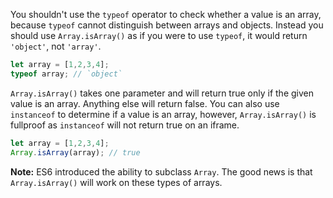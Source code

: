 You shouldn't use the `typeof` operator to check whether a value
is an array, because `typeof` cannot distinguish between arrays and
objects. Instead you should use `Array.isArray()` as if you were to
use `typeof`, it would return `'object'`, not `'array'`.

```javascript
let array = [1,2,3,4];
typeof array; // `object`
```

`Array.isArray()` takes one parameter and will return true only
if the given value is an array. Anything else will return false.
You can also use `instanceof` to determine if a value is an array,
however, `Array.isArray()` is fullproof as `instanceof` will
not return true on an iframe.

```javascript
let array = [1,2,3,4];
Array.isArray(array); // true
```

**Note:** ES6 introduced the ability to subclass `Array`. The good news
is that `Array.isArray()` will work on these types of arrays.
